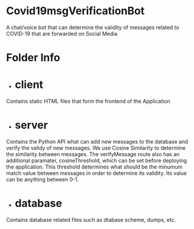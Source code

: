 # Covid19msgVerificationBot
A chat/voice bot that can determine the validity of messages related to COVID-19 that are forwarded on Social Media
# Folder Info

* # client

Contains static HTML files that form the frontend of the Application

* # server

Contains the Python API what can add new messages to the database and verify the validy of new messages. 
We use Cosine Similarity to determine the similarity between messages.
The verifyMessage route also has an additional paramater, cosineThreshold, which can be set before deploying the application.
This threshold determines what should be the minumum match value between messages in order to determine its validity.
Its value can be anything between 0-1.

* # database
Contains database related files such as dtabase scheme, dumps, etc.

